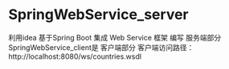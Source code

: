 # SpringWebService_server
利用idea 基于Spring Boot 集成 Web Service 框架  编写 服务端部分 SpringWebService_client是 客户端部分 
客户端访问路径：http://localhost:8080/ws/countries.wsdl
